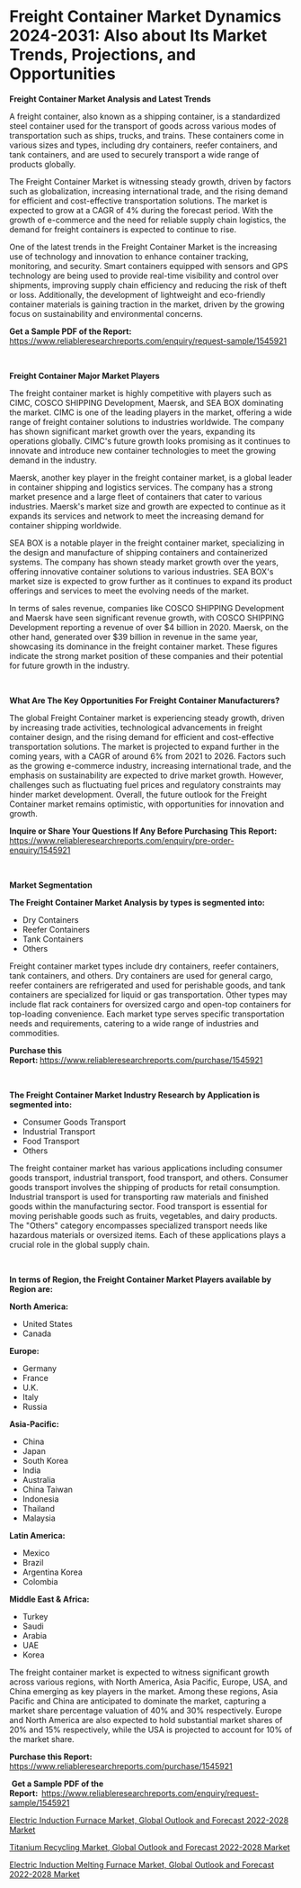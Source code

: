 <p><h1>Freight Container Market Dynamics 2024-2031: Also about Its Market Trends, Projections, and Opportunities</h1></p><p><strong>Freight Container Market Analysis and Latest Trends</strong></p>
<p><p>A freight container, also known as a shipping container, is a standardized steel container used for the transport of goods across various modes of transportation such as ships, trucks, and trains. These containers come in various sizes and types, including dry containers, reefer containers, and tank containers, and are used to securely transport a wide range of products globally.</p><p>The Freight Container Market is witnessing steady growth, driven by factors such as globalization, increasing international trade, and the rising demand for efficient and cost-effective transportation solutions. The market is expected to grow at a CAGR of 4% during the forecast period. With the growth of e-commerce and the need for reliable supply chain logistics, the demand for freight containers is expected to continue to rise.</p><p>One of the latest trends in the Freight Container Market is the increasing use of technology and innovation to enhance container tracking, monitoring, and security. Smart containers equipped with sensors and GPS technology are being used to provide real-time visibility and control over shipments, improving supply chain efficiency and reducing the risk of theft or loss. Additionally, the development of lightweight and eco-friendly container materials is gaining traction in the market, driven by the growing focus on sustainability and environmental concerns.</p></p>
<p><strong>Get a Sample PDF of the Report:&nbsp;</strong> <a href="https://www.reliableresearchreports.com/enquiry/request-sample/1545921">https://www.reliableresearchreports.com/enquiry/request-sample/1545921</a></p>
<p>&nbsp;</p>
<p><strong>Freight Container Major Market Players</strong></p>
<p><p>The freight container market is highly competitive with players such as CIMC, COSCO SHIPPING Development, Maersk, and SEA BOX dominating the market. CIMC is one of the leading players in the market, offering a wide range of freight container solutions to industries worldwide. The company has shown significant market growth over the years, expanding its operations globally. CIMC's future growth looks promising as it continues to innovate and introduce new container technologies to meet the growing demand in the industry.</p><p>Maersk, another key player in the freight container market, is a global leader in container shipping and logistics services. The company has a strong market presence and a large fleet of containers that cater to various industries. Maersk's market size and growth are expected to continue as it expands its services and network to meet the increasing demand for container shipping worldwide.</p><p>SEA BOX is a notable player in the freight container market, specializing in the design and manufacture of shipping containers and containerized systems. The company has shown steady market growth over the years, offering innovative container solutions to various industries. SEA BOX's market size is expected to grow further as it continues to expand its product offerings and services to meet the evolving needs of the market.</p><p>In terms of sales revenue, companies like COSCO SHIPPING Development and Maersk have seen significant revenue growth, with COSCO SHIPPING Development reporting a revenue of over $4 billion in 2020. Maersk, on the other hand, generated over $39 billion in revenue in the same year, showcasing its dominance in the freight container market. These figures indicate the strong market position of these companies and their potential for future growth in the industry.</p></p>
<p>&nbsp;</p>
<p><strong>What Are The Key Opportunities For Freight Container Manufacturers?</strong></p>
<p><p>The global Freight Container market is experiencing steady growth, driven by increasing trade activities, technological advancements in freight container design, and the rising demand for efficient and cost-effective transportation solutions. The market is projected to expand further in the coming years, with a CAGR of around 6% from 2021 to 2026. Factors such as the growing e-commerce industry, increasing international trade, and the emphasis on sustainability are expected to drive market growth. However, challenges such as fluctuating fuel prices and regulatory constraints may hinder market development. Overall, the future outlook for the Freight Container market remains optimistic, with opportunities for innovation and growth.</p></p>
<p><strong>Inquire or Share Your Questions If Any Before Purchasing This Report:</strong> <a href="https://www.reliableresearchreports.com/enquiry/pre-order-enquiry/1545921">https://www.reliableresearchreports.com/enquiry/pre-order-enquiry/1545921</a></p>
<p>&nbsp;</p>
<p><strong>Market Segmentation</strong></p>
<p><strong>The Freight Container Market Analysis by types is segmented into:</strong></p>
<p><ul><li>Dry Containers</li><li>Reefer Containers</li><li>Tank Containers</li><li>Others</li></ul></p>
<p><p>Freight container market types include dry containers, reefer containers, tank containers, and others. Dry containers are used for general cargo, reefer containers are refrigerated and used for perishable goods, and tank containers are specialized for liquid or gas transportation. Other types may include flat rack containers for oversized cargo and open-top containers for top-loading convenience. Each market type serves specific transportation needs and requirements, catering to a wide range of industries and commodities.</p></p>
<p><strong>Purchase this Report:&nbsp;</strong><a href="https://www.reliableresearchreports.com/purchase/1545921">https://www.reliableresearchreports.com/purchase/1545921</a></p>
<p>&nbsp;</p>
<p><strong>The Freight Container Market Industry Research by Application is segmented into:</strong></p>
<p><ul><li>Consumer Goods Transport</li><li>Industrial Transport</li><li>Food Transport</li><li>Others</li></ul></p>
<p><p>The freight container market has various applications including consumer goods transport, industrial transport, food transport, and others. Consumer goods transport involves the shipping of products for retail consumption. Industrial transport is used for transporting raw materials and finished goods within the manufacturing sector. Food transport is essential for moving perishable goods such as fruits, vegetables, and dairy products. The "Others" category encompasses specialized transport needs like hazardous materials or oversized items. Each of these applications plays a crucial role in the global supply chain.</p></p>
<p>&nbsp;</p>
<p><strong>In terms of Region, the Freight Container Market Players available by Region are:</strong></p>
<p>
    <p> <strong> North America: </strong>
        <ul>
            <li>United States</li>
            <li>Canada</li>
        </ul>
        </p> 
    <p> <strong> Europe: </strong>
        <ul>
            <li>Germany</li>
            <li>France</li>
            <li>U.K.</li>
            <li>Italy</li>
            <li>Russia</li>
        </ul>
        </p> 
    <p> <strong> Asia-Pacific: </strong>
        <ul>
            <li>China</li>
            <li>Japan</li>
            <li>South Korea</li>
            <li>India</li>
            <li>Australia</li>
            <li>China Taiwan</li>
            <li>Indonesia</li>
            <li>Thailand</li>
            <li>Malaysia</li>
        </ul>
        </p> 
    <p> <strong> Latin America: </strong>
        <ul>
            <li>Mexico</li>
            <li>Brazil</li>
            <li>Argentina Korea</li>
            <li>Colombia</li>
        </ul>
        </p> 
    <p> <strong> Middle East & Africa: </strong>
        <ul>
            <li>Turkey</li>
            <li>Saudi</li>
            <li>Arabia</li>
            <li>UAE</li>
            <li>Korea</li>
        </ul>
    </p>
    </p>
<p><p>The freight container market is expected to witness significant growth across various regions, with North America, Asia Pacific, Europe, USA, and China emerging as key players in the market. Among these regions, Asia Pacific and China are anticipated to dominate the market, capturing a market share percentage valuation of 40% and 30% respectively. Europe and North America are also expected to hold substantial market shares of 20% and 15% respectively, while the USA is projected to account for 10% of the market share.</p></p>
<p><strong>Purchase this Report: </strong><a href="https://www.reliableresearchreports.com/purchase/1545921">https://www.reliableresearchreports.com/purchase/1545921</a></p>
<p>&nbsp;<strong>Get a Sample PDF of the Report:&nbsp;&nbsp;</strong><a href="https://www.reliableresearchreports.com/enquiry/request-sample/1545921">https://www.reliableresearchreports.com/enquiry/request-sample/1545921</a></p>
<p><strong></strong></p>
<p><p><a href="https://view.publitas.com/reportprime-1/electric-induction-furnace-market-global-outlook-and-forecast-2022-2028-market-size-2023-2030-global-industrial-analysis-key-geographical-regions-market-share-top-key-players-product-types-and-forecast-research-report/">Electric Induction Furnace Market, Global Outlook and Forecast 2022-2028 Market</a></p><p><a href="https://view.publitas.com/reportprime-1/titanium-recycling-market-global-outlook-and-forecast-2022-2028-market-size-2023-2030-global-industrial-analysis-key-geographical-regions-market-share-top-key-players-product-types-and-forecast-research-report/">Titanium Recycling Market, Global Outlook and Forecast 2022-2028 Market</a></p><p><a href="https://view.publitas.com/reportprime-1/electric-induction-melting-furnace-market-global-outlook-and-forecast-2022-2028-market-research-report-provides-thorough-industry-overview-which-offers-an-in-depth-analysis-of-product-trends-and-new-market-divisions/">Electric Induction Melting Furnace Market, Global Outlook and Forecast 2022-2028 Market</a></p></p>